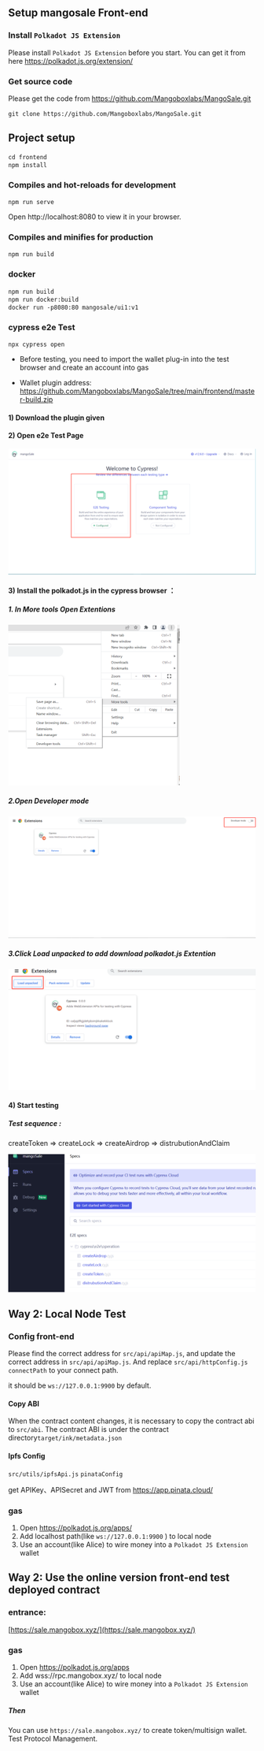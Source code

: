 ## Setup mangosale Front-end

### Install `Polkadot JS Extension`

Please install `Polkadot JS Extension` before you start. You can get it from here https://polkadot.js.org/extension/

### Get source code

Please get the code from https://github.com/Mangoboxlabs/MangoSale.git

```
git clone https://github.com/Mangoboxlabs/MangoSale.git
```

## Project setup

```
cd frontend
npm install
```

### Compiles and hot-reloads for development

```
npm run serve
```

 Open http://localhost:8080 to view it in your browser. 

### Compiles and minifies for production

```
npm run build
```

### docker

```
npm run build
npm run docker:build
docker run -p8080:80 mangosale/ui1:v1
```



### cypress e2e Test

```
npx cypress open
```

* Before testing, you need to import the wallet plug-in into the test browser and create an account into gas

  

*  Wallet plugin address: https://github.com/Mangoboxlabs/MangoSale/tree/main/frontend/master-build.zip

#### 1) Download the plugin given 

#### 2) Open e2e Test Page

![3](./img/4.jpg)

#### 3) Install the polkadot.js in the cypress browser ：

##### 1. In More tools  Open Extentions

![1](./img/1.png)

##### 2.Open Developer mode

![2](./img/2.jpg)

##### 3.Click Load unpacked to add download  polkadot.js   Extention

![3](./img/3.jpg)



#### 4)  Start testing 

#####  Test sequence :  

createToken => createLock => createAirdrop => distrubutionAndClaim

![3](./img/6.jpg)

## Way 2: Local Node Test

### Config front-end

Please find the correct address for `src/api/apiMap.js`, and update the correct address in `src/api/apiMap.js`. And replace `src/api/httpConfig.js connectPath` to your connect path.

it should be `ws://127.0.0.1:9900` by default.
#### Copy ABI
When the contract content changes, it is necessary to copy the contract abi to ``src/abi``.
The contract ABI is under the contract directory``target/ink/metadata.json``
#### Ipfs Config

`src/utils/ipfsApi.js`  `pinataConfig`

get APIKey、APISecret and JWT from https://app.pinata.cloud/

### gas

1. Open https://polkadot.js.org/apps/
2. Add localhost path(like `ws://127.0.0.1:9900` ) to local node
3. Use an account(like Alice) to wire money into a `Polkadot JS Extension` wallet



## Way 2: Use the online version front-end test deployed contract

### entrance:

[https://sale.mangobox.xyz/](https://sale.mangobox.xyz/)

### gas

1. Open https://polkadot.js.org/apps
2. Add wss://rpc.mangobox.xyz/ to local node
3. Use an account(like Alice) to wire money into a `Polkadot JS Extension` wallet

##### Then

You can use `https://sale.mangobox.xyz/` to create token/multisign wallet. Test Protocol Management.

